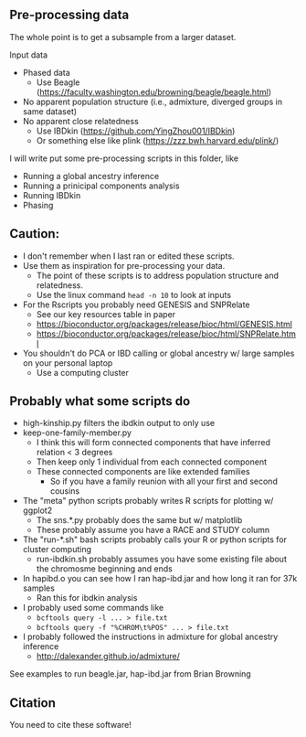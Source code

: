 ## Pre-processing data

The whole point is to get a subsample from a larger dataset.

Input data
  - Phased data
    - Use Beagle (https://faculty.washington.edu/browning/beagle/beagle.html)
  - No apparent population structure (i.e., admixture, diverged groups in same dataset)
  - No apparent close relatedness
    - Use IBDkin (https://github.com/YingZhou001/IBDkin)
    - Or something else like plink (https://zzz.bwh.harvard.edu/plink/)

I will write put some pre-processing scripts in this folder, like
- Running a global ancestry inference
- Running a prinicipal components analysis
- Running IBDkin
- Phasing

## Caution:
- I don't remember when I last ran or edited these scripts.
- Use them as inspiration for pre-processing your data.
  - The point of these scripts is to address population structure and relatedness.
  - Use the linux command `head -n 10` to look at inputs
- For the Rscripts you probably need GENESIS and SNPRelate
  - See our key resources table in paper
  - https://bioconductor.org/packages/release/bioc/html/GENESIS.html
  - https://bioconductor.org/packages/release/bioc/html/SNPRelate.html
- You shouldn't do PCA or IBD calling or global ancestry w/ large samples on your personal laptop
  - Use a computing cluster

## Probably what some scripts do

- high-kinship.py filters the ibdkin output to only use 
- keep-one-family-member.py
  - I think this will form connected components that have inferred relation < 3 degrees
  - Then keep only 1 individual from each connected component
  - These connected components are like extended families
    - So if you have a family reunion with all your first and second cousins
- The "meta" python scripts probably writes R scripts for plotting w/ ggplot2
  - The sns.*.py probably does the same but w/ matplotlib
  - These probably assume you have a RACE and STUDY column
- The "run-*.sh" bash scripts probably calls your R or python scripts for cluster computing
  - run-ibdkin.sh probably assumes you have some existing file about the chromosme beginning and ends
- In hapibd.o you can see how I ran hap-ibd.jar and how long it ran for 37k samples
  - Ran this for ibdkin analysis
- I probably used some commands like
  - `bcftools query -l ... > file.txt`
  - `bcftools query -f "%CHROM\t%POS" ... > file.txt`
- I probably followed the instructions in admixture for global ancestry inference
  - http://dalexander.github.io/admixture/

See examples to run beagle.jar, hap-ibd.jar from Brian Browning

## Citation

You need to cite these software!